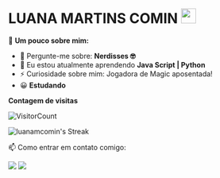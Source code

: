 # LUANA MARTINS COMIN <img src="https://github.com/TheDudeThatCode/TheDudeThatCode/blob/master/Assets/Mario_Hello_Big.gif" width="30px">

🔭 <strong>Um pouco sobre mim:</strong>

- 💬 Pergunte-me sobre: <strong>Nerdisses 🤓</strong>
- 🌱 Eu estou atualmente aprendendo <strong>Java Script | Python</strong>
- ⚡ Curiosidade sobre mim: Jogadora de Magic aposentada!
- 😀 <strong>Estudando</strong>

**Contagem de visitas**

![VisitorCount](https://profile-counter.glitch.me/{luanamcomin}/count.svg)

![luanamcomin's Streak](https://github-readme-streak-stats.herokuapp.com/?user=luanamcomin&theme=vue-dark&hide_border=true)

📫 Como entrar em contato comigo: 
<div>
  <a href="#" alt="Gmail">
    <img src="https://img.shields.io/badge/-Gmail-FF0000?style=flat-square&labelColor=FF0000&logo=gmail&logoColor=white&link=luana.martinscomin@gmail.com"/></a>

  <a href="#" alt="Linkedin">
    <img src="https://img.shields.io/badge/-Linkedin-0e76a8?style=flat-square&logo=Linkedin&logoColor=white&link=https://www.linkedin.com/in/luana-martins-comin/" /></a>
</div>
